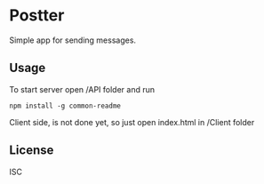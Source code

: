 # Postter

Simple app for sending messages.

## Usage

To start server open /API folder and run
```shell
npm install -g common-readme
```

Client side, is not done yet, so just open index.html in /Client folder

## License

ISC
